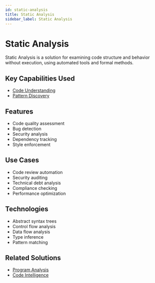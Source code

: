 ```yaml
---
id: static-analysis
title: Static Analysis
sidebar_label: Static Analysis
---
```


# Static Analysis

Static Analysis is a solution for examining code structure and behavior without execution, using automated tools and formal methods.

## Key Capabilities Used

- [Code Understanding](../capabilities/code-understanding)
- [Pattern Discovery](../capabilities/pattern-discovery)

## Features

- Code quality assessment
- Bug detection
- Security analysis
- Dependency tracking
- Style enforcement

## Use Cases

- Code review automation
- Security auditing
- Technical debt analysis
- Compliance checking
- Performance optimization

## Technologies

- Abstract syntax trees
- Control flow analysis
- Data flow analysis
- Type inference
- Pattern matching
<!--

## Tools

- [SonarQube](../tools/sonarqube) - Code quality platform
- [ESLint](../tools/eslint) - JavaScript linter
- [CodeQL](../tools/codeql) - Code analysis engine
- [Checkmarx](../tools/checkmarx) - Security testing platform
- [PMD](../tools/pmd) - Static code analyzer -->

## Related Solutions

- [Program Analysis](./program-analysis)
- [Code Intelligence](./code-intelligence)
